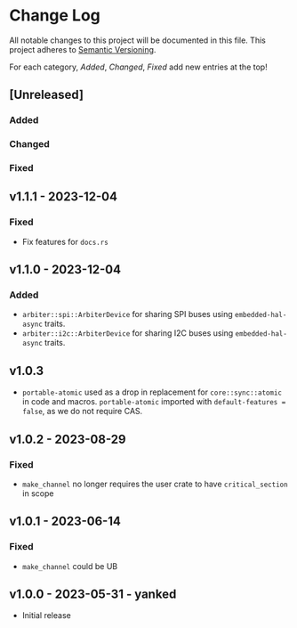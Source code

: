 # Change Log

All notable changes to this project will be documented in this file.
This project adheres to [Semantic Versioning](http://semver.org/).

For each category, _Added_, _Changed_, _Fixed_ add new entries at the top!

## [Unreleased]

### Added

### Changed

### Fixed

## v1.1.1 - 2023-12-04

### Fixed

- Fix features for `docs.rs`

## v1.1.0 - 2023-12-04

### Added

- `arbiter::spi::ArbiterDevice` for sharing SPI buses using `embedded-hal-async` traits.
- `arbiter::i2c::ArbiterDevice` for sharing I2C buses using `embedded-hal-async` traits.

## v1.0.3

- `portable-atomic` used as a drop in replacement for `core::sync::atomic` in code and macros. `portable-atomic` imported with `default-features = false`, as we do not require CAS.

## v1.0.2 - 2023-08-29

### Fixed

- `make_channel` no longer requires the user crate to have `critical_section` in scope

## v1.0.1 - 2023-06-14

### Fixed

- `make_channel` could be UB

## v1.0.0 - 2023-05-31 - yanked

- Initial release
